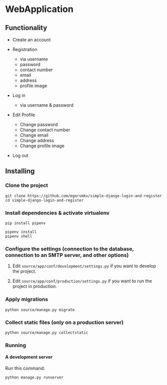 # WebApplication
## Functionality

- Create an account 
- Registration
    - via username 
    - password
    - contact number
    - email
    - address
    - profile image
    
- Log in
    - via username & password
    
- Edit Profile
    - Change password
    - Change contact number
    - Change email
    - Change address
    - Change profile image

- Log out


## Installing

### Clone the project

```
git clone https://github.com/egorsmkv/simple-django-login-and-register
cd simple-django-login-and-register
```

### Install dependencies & activate virtualenv

```
pip install pipenv

pipenv install
pipenv shell
```

### Configure the settings (connection to the database, connection to an SMTP server, and other options)

1. Edit `source/app/conf/development/settings.py` if you want to develop the project.

2. Edit `source/app/conf/production/settings.py` if you want to run the project in production.

### Apply migrations

```
python source/manage.py migrate
```

### Collect static files (only on a production server)

```
python source/manage.py collectstatic
```

### Running

#### A development server

Run this command:

```
python manage.py runserver
```
